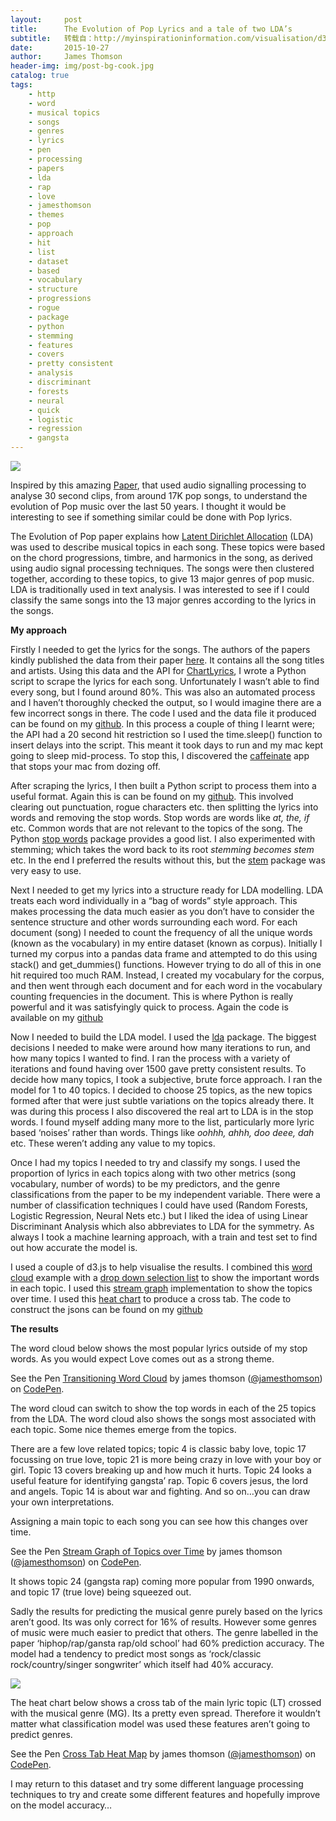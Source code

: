```yaml
---
layout:     post
title:      The Evolution of Pop Lyrics and a tale of two LDA’s
subtitle:   转载自：http://myinspirationinformation.com/visualisation/d3-js/the-evolution-of-pop-lyrics/
date:       2015-10-27
author:     James Thomson
header-img: img/post-bg-cook.jpg
catalog: true
tags:
    - http
    - word
    - musical topics
    - songs
    - genres
    - lyrics
    - pen
    - processing
    - papers
    - lda
    - rap
    - love
    - jamesthomson
    - themes
    - pop
    - approach
    - hit
    - list
    - dataset
    - based
    - vocabulary
    - structure
    - progressions
    - rogue
    - package
    - python
    - stemming
    - features
    - covers
    - pretty consistent
    - analysis
    - discriminant
    - forests
    - neural
    - quick
    - logistic
    - regression
    - gangsta
---
```


[![](http://myinspirationinformation.com/wp-content/uploads/2015/10/word-cloud-d3.png)
](http://myinspirationinformation.com/api/the-evolution-of-pop-lyrics)

Inspired by this amazing [Paper](http://arxiv.org/abs/1502.05417), that used audio signalling processing to analyse 30 second clips, from around 17K pop songs, to understand the evolution of Pop music over the last 50 years. I thought it would be interesting to see if something similar could be done with Pop lyrics.

The Evolution of Pop paper explains how [Latent Dirichlet Allocation](https://en.wikipedia.org/wiki/Latent_Dirichlet_allocation) (LDA) was used to describe musical topics in each song. These topics were based on the chord progressions, timbre, and harmonics in the song, as derived using audio signal processing techniques. The songs were then clustered together, according to these topics, to give 13 major genres of pop music. LDA is traditionally used in text analysis. I was interested to see if I could classify the same songs into the 13 major genres according to the lyrics in the songs.

**My approach**

Firstly I needed to get the lyrics for the songs. The authors of the papers kindly published the data from their paper [here](http://figshare.com/articles/Data_for_Evolution_of_Popular_Music_USA_1960_2010_/1401981). It contains all the song titles and artists. Using this data and the API for [ChartLyrics](http://www.chartlyrics.com/api.aspx), I wrote a Python script to scrape the lyrics for each song. Unfortunately I wasn’t able to find every song, but I found around 80%. This was also an automated process and I haven’t thoroughly checked the output, so I would imagine there are a few incorrect songs in there. The code I used and the data file it produced can be found on my [github](https://github.com/jamesthomson/Evolution_of_Pop_Lyrics). In this process a couple of thing I learnt were; the API had a 20 second hit restriction so I used the time.sleep() function to insert delays into the script. This meant it took days to run and my mac kept going to sleep mid-process. To stop this, I discovered the [caffeinate](http://brettterpstra.com/2014/02/20/quick-tip-caffeinate-your-terminal) app that stops your mac from dozing off.

After scraping the lyrics, I then built a Python script to process them into a useful format. Again this is can be found on my [github](https://github.com/jamesthomson/Evolution_of_Pop_Lyrics). This involved clearing out punctuation, rogue characters etc. then splitting the lyrics into words and removing the stop words. Stop words are words like *at, the, if* etc. Common words that are not relevant to the topics of the song. The Python [stop words](https://pypi.python.org/pypi/stop-words/2014.5.26) package provides a good list. I also experimented with stemming; which takes the word back to its root *stemming becomes stem* etc. In the end I preferred the results without this, but the [stem](https://pypi.python.org/pypi/stem/1.4.1) package was very easy to use.

Next I needed to get my lyrics into a structure ready for LDA modelling. LDA treats each word individually in a “bag of words” style approach. This makes processing the data much easier as you don’t have to consider the sentence structure and other words surrounding each word. For each document (song) I needed to count the frequency of all the unique words (known as the vocabulary) in my entire dataset (known as corpus). Initially I turned my corpus into a pandas data frame and attempted to do this using stack() and get_dummies() functions. However trying to do all of this in one hit required too much RAM. Instead, I created my vocabulary for the corpus, and then went through each document and for each word in the vocabulary counting frequencies in the document. This is where Python is really powerful and it was satisfyingly quick to process. Again the code is available on my [github](https://github.com/jamesthomson/Evolution_of_Pop_Lyrics)

Now I needed to build the LDA model. I used the [lda](https://pypi.python.org/pypi/lda) package. The biggest decisions I needed to make were around how many iterations to run, and how many topics I wanted to find. I ran the process with a variety of iterations and found having over 1500 gave pretty consistent results. To decide how many topics, I took a subjective, brute force approach. I ran the model for 1 to 40 topics. I decided to choose 25 topics, as the new topics formed after that were just subtle variations on the topics already there. It was during this process I also discovered the real art to LDA is in the stop words. I found myself adding many more to the list, particularly more lyric based ‘noises’ rather than words. Things like *oohhh, ahhh, doo deee, dah* etc. These weren’t adding any value to my topics.

Once I had my topics I needed to try and classify my songs. I used the proportion of lyrics in each topics along with two other metrics (song vocabulary, number of words) to be my predictors, and the genre classifications from the paper to be my independent variable. There were a number of classification techniques I could have used (Random Forests, Logistic Regression, Neural Nets etc.) but I liked the idea of using Linear Discriminant Analysis which also abbreviates to LDA for the symmetry. As always I took a machine learning approach, with a train and test set to find out how accurate the model is.

I used a couple of d3.js to help visualise the results. I combined this [word cloud](http://bl.ocks.org/ericcoopey/6382449) example with a [drop down selection list](http://stackoverflow.com/questions/24193593/d3-how-to-change-dataset-based-on-drop-down-box-selection) to show the important words in each topic. I used this [stream graph](http://bl.ocks.org/WillTurman/4631136) implementation to show the topics over time. I used this [heat chart](http://bl.ocks.org/tjdecke/5558084) to produce a cross tab. The code to construct the jsons can be found on my [github](https://github.com/jamesthomson/Evolution_of_Pop_Lyrics)

**The results**

The word cloud below shows the most popular lyrics outside of my stop words. As you would expect Love comes out as a strong theme.

See the Pen [Transitioning Word Cloud](http://codepen.io/jamesthomson/pen/JYLYRo/) by james thomson ([@jamesthomson](http://codepen.io/jamesthomson)) on [CodePen](http://codepen.io).


The word cloud can switch to show the top words in each of the 25 topics from the LDA. The word cloud also shows the songs most associated with each topic. Some nice themes emerge from the topics. 

There are a few love related topics; topic 4 is classic baby love, topic 17 focussing on true love, topic 21 is more being crazy in love with your boy or girl. Topic 13 covers breaking up and how much it hurts. Topic 24 looks a useful feature for identifying gangsta’ rap. Topic 6 covers jesus, the lord and angels. Topic 14 is about war and fighting. And so on…you can draw your own interpretations.

Assigning a main topic to each song you can see how this changes over time.

See the Pen [Stream Graph of Topics over Time](http://codepen.io/jamesthomson/pen/zvWzZV/) by james thomson ([@jamesthomson](http://codepen.io/jamesthomson)) on [CodePen](http://codepen.io).

It shows topic 24 (gangsta rap) coming more popular from 1990 onwards, and topic 17 (true love) being squeezed out.

Sadly the results for predicting the musical genre purely based on the lyrics aren’t good. Its was only correct for 16% of results. However some genres of music were much easier to predict that others. The genre labelled in the paper ‘hiphop/rap/gansta rap/old school’ had 60% prediction accuracy. The model had a tendency to predict most songs as ‘rock/classic rock/country/singer songwriter’ which itself had 40% accuracy.

[![](http://myinspirationinformation.com/wp-content/uploads/2015/10/image.png)
](http://myinspirationinformation.com/wp-content/uploads/2015/10/image.png)

The heat chart below shows a cross tab of the main lyric topic (LT) crossed with the musical genre (MG). Its a pretty even spread. Therefore it wouldn’t matter what classification model was used these features aren’t going to predict genres.

See the Pen [Cross Tab Heat Map](http://codepen.io/jamesthomson/pen/jbxMbd/) by james thomson ([@jamesthomson](http://codepen.io/jamesthomson)) on [CodePen](http://codepen.io).


I may return to this dataset and try some different language processing techniques to try and create some different features and hopefully improve on the model accuracy…

